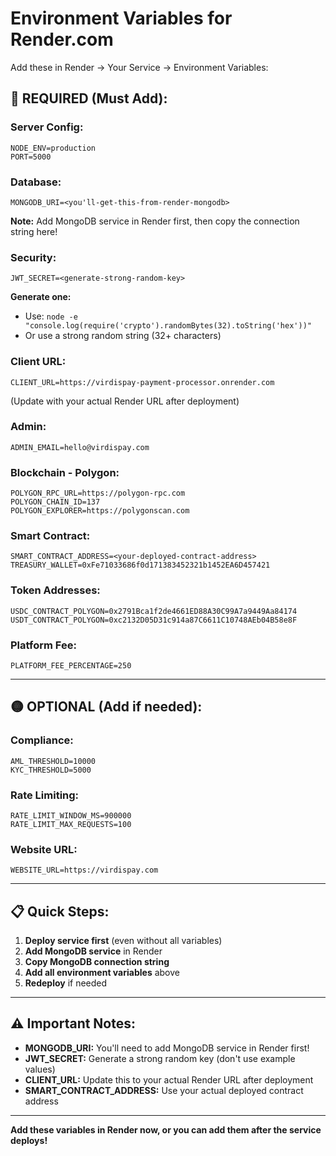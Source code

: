 # Environment Variables for Render.com

Add these in Render → Your Service → Environment Variables:

## 🔴 REQUIRED (Must Add):

### Server Config:
```
NODE_ENV=production
PORT=5000
```

### Database:
```
MONGODB_URI=<you'll-get-this-from-render-mongodb>
```
**Note:** Add MongoDB service in Render first, then copy the connection string here!

### Security:
```
JWT_SECRET=<generate-strong-random-key>
```
**Generate one:**
- Use: `node -e "console.log(require('crypto').randomBytes(32).toString('hex'))"`
- Or use a strong random string (32+ characters)

### Client URL:
```
CLIENT_URL=https://virdispay-payment-processor.onrender.com
```
(Update with your actual Render URL after deployment)

### Admin:
```
ADMIN_EMAIL=hello@virdispay.com
```

### Blockchain - Polygon:
```
POLYGON_RPC_URL=https://polygon-rpc.com
POLYGON_CHAIN_ID=137
POLYGON_EXPLORER=https://polygonscan.com
```

### Smart Contract:
```
SMART_CONTRACT_ADDRESS=<your-deployed-contract-address>
TREASURY_WALLET=0xFe71033686f0d171383452321b1452EA6D457421
```

### Token Addresses:
```
USDC_CONTRACT_POLYGON=0x2791Bca1f2de4661ED88A30C99A7a9449Aa84174
USDT_CONTRACT_POLYGON=0xc2132D05D31c914a87C6611C10748AEb04B58e8F
```

### Platform Fee:
```
PLATFORM_FEE_PERCENTAGE=250
```

---

## 🟡 OPTIONAL (Add if needed):

### Compliance:
```
AML_THRESHOLD=10000
KYC_THRESHOLD=5000
```

### Rate Limiting:
```
RATE_LIMIT_WINDOW_MS=900000
RATE_LIMIT_MAX_REQUESTS=100
```

### Website URL:
```
WEBSITE_URL=https://virdispay.com
```

---

## 📋 Quick Steps:

1. **Deploy service first** (even without all variables)
2. **Add MongoDB service** in Render
3. **Copy MongoDB connection string**
4. **Add all environment variables** above
5. **Redeploy** if needed

---

## ⚠️ Important Notes:

- **MONGODB_URI:** You'll need to add MongoDB service in Render first!
- **JWT_SECRET:** Generate a strong random key (don't use example values)
- **CLIENT_URL:** Update this to your actual Render URL after deployment
- **SMART_CONTRACT_ADDRESS:** Use your actual deployed contract address

---

**Add these variables in Render now, or you can add them after the service deploys!**

